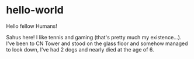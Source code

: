 # hello-world

Hello fellow Humans!

Sahus here! I like  tennis and gaming (that's pretty much my existence...).
I've been to CN Tower and stood on the glass floor and somehow managed to look down, I've had 2 dogs and nearly died at the age of 6.
